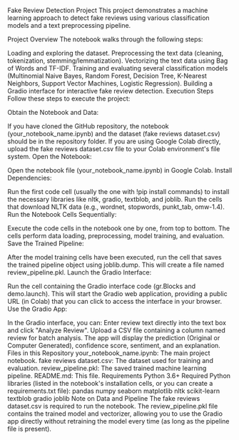Fake Review Detection Project
This project demonstrates a machine learning approach to detect fake reviews using various classification models and a text preprocessing pipeline.

Project Overview
The notebook walks through the following steps:

Loading and exploring the dataset.
Preprocessing the text data (cleaning, tokenization, stemming/lemmatization).
Vectorizing the text data using Bag of Words and TF-IDF.
Training and evaluating several classification models (Multinomial Naive Bayes, Random Forest, Decision Tree, K-Nearest Neighbors, Support Vector Machines, Logistic Regression).
Building a Gradio interface for interactive fake review detection.
Execution Steps
Follow these steps to execute the project:

Obtain the Notebook and Data:

If you have cloned the GitHub repository, the notebook (your_notebook_name.ipynb) and the dataset (fake reviews dataset.csv) should be in the repository folder.
If you are using Google Colab directly, upload the fake reviews dataset.csv file to your Colab environment's file system.
Open the Notebook:

Open the notebook file (your_notebook_name.ipynb) in Google Colab.
Install Dependencies:

Run the first code cell (usually the one with !pip install commands) to install the necessary libraries like nltk, gradio, textblob, and joblib.
Run the cells that download NLTK data (e.g., wordnet, stopwords, punkt_tab, omw-1.4).
Run the Notebook Cells Sequentially:

Execute the code cells in the notebook one by one, from top to bottom.
The cells perform data loading, preprocessing, model training, and evaluation.
Save the Trained Pipeline:

After the model training cells have been executed, run the cell that saves the trained pipeline object using joblib.dump. This will create a file named review_pipeline.pkl.
Launch the Gradio Interface:

Run the cell containing the Gradio interface code (gr.Blocks and demo.launch).
This will start the Gradio web application, providing a public URL (in Colab) that you can click to access the interface in your browser.
Use the Gradio App:

In the Gradio interface, you can:
Enter review text directly into the text box and click "Analyze Review".
Upload a CSV file containing a column named review for batch analysis.
The app will display the prediction (Original or Computer Generated), confidence score, sentiment, and an explanation.
Files in this Repository
your_notebook_name.ipynb: The main project notebook.
fake reviews dataset.csv: The dataset used for training and evaluation.
review_pipeline.pkl: The saved trained machine learning pipeline.
README.md: This file.
Requirements
Python 3.6+
Required Python libraries (listed in the notebook's installation cells, or you can create a requirements.txt file):
pandas
numpy
seaborn
matplotlib
nltk
scikit-learn
textblob
gradio
joblib
Note on Data and Pipeline
The fake reviews dataset.csv is required to run the notebook.
The review_pipeline.pkl file contains the trained model and vectorizer, allowing you to use the Gradio app directly without retraining the model every time (as long as the pipeline file is present).
